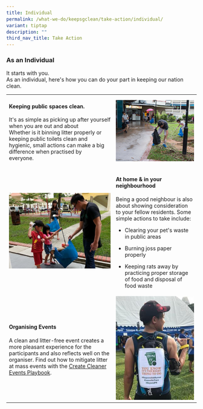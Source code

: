 ```yaml
---
title: Individual
permalink: /what-we-do/keepsgclean/take-action/individual/
variant: tiptap
description: ""
third_nav_title: Take Action
---
```

<h3>As an Individual</h3>
<p>It starts with you.
<br>As an individual, here's how you can do your part in keeping our nation
clean.</p>
<table style="minWidth: 50px">
<colgroup>
<col>
<col>
</colgroup>
<tbody>
<tr>
<td rowspan="1" colspan="1">
<h4>Keeping public spaces clean.</h4>
<p></p>
<p>It's as simple as picking up after yourself when you are out and about
<br>Whether is it binning litter properly or keeping public toilets clean
and hygienic, small actions can make a big difference when practised by
everyone.&nbsp;&nbsp; &nbsp;</p>
</td>
<td rowspan="1" colspan="1">
<div class="isomer-image-wrapper">
<img style="width: 100%" height="auto" width="100%" alt="Volunteer" src="/images/Environment and Us/Take Action/volunteerfca800d515f061ce946dff0000c37214.jpg">
</div>
</td>
</tr>
<tr>
<td rowspan="1" colspan="1">
<div class="isomer-image-wrapper">
<img style="width: 100%" height="auto" width="100%" alt="Childen conducting litter picking" src="/images/Environment and Us/Take Action/childen_conducting_litter_picking.jpg">
</div>
</td>
<td rowspan="1" colspan="1">
<h4>At home &amp; in your neighbourhood</h4>
<p></p>
<p>Being a good neighbour is also about showing consideration to your fellow
residents. Some simple actions to take include:</p>
<ul data-tight="true" class="tight">
<li>
<p>Clearing your pet's waste in public areas</p>
</li>
<li>
<p>Burning joss paper properly</p>
</li>
<li>
<p>Keeping rats away by practicing proper storage of food and disposal of
food waste</p>
</li>
</ul>
</td>
</tr>
<tr>
<td rowspan="1" colspan="1">
<h4>Organising Events</h4>
<p></p>
<p>A clean and litter-free event creates a more pleasant experience for the
participants and also reflects well on the organiser. Find out how to mitigate
litter at mass events with the&nbsp;<a href="https://www.publichygienecouncil.sg/files/Resources/create_cleaner_events_playbook.pdf" rel="noopener noreferrer nofollow" target="_blank">Create Cleaner Events Playbook</a>.</p>
</td>
<td rowspan="1" colspan="1">
<div class="isomer-image-wrapper">
<img style="width: 100%" height="auto" width="100%" alt="KSC_individual event" src="/images/Environment and Us/Take Action/img_9076_574245c4_e579_4167_bfb7_bb7d4e20b042_tmb_ze_250_350.jpg">
</div>
</td>
</tr>
</tbody>
</table>
<p></p>